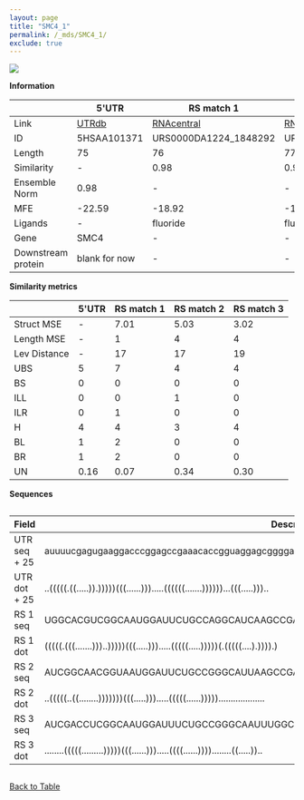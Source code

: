 ```yaml
---
layout: page
title: "SMC4_1"
permalink: /_mds/SMC4_1/
exclude: true
---
```




![](../../alns_9.28.22/aln_5HSAA101371_1.000.png?raw=true)


**Information**

| | 5'UTR       | RS match 1   | RS match 2  | RS match 3 |
| ---- | ----------- | ----------- | ----------- | ----------- |
| Link | <a href="http://utrdb.ba.itb.cnr.it/getutr/5HSAA101371/1" target="_blank" rel="noopener noreferrer">UTRdb</a>   | <a href="https://rnacentral.org/rna/URS0000DA1224/1848292" target="_blank" rel="noopener noreferrer">RNAcentral</a>     |<a href="https://rnacentral.org/rna/URS0000DA83F5/887144" target="_blank" rel="noopener noreferrer">RNAcentral</a>  | <a href="https://rnacentral.org/rna/URS0000C46DE7/1461752" target="_blank" rel="noopener noreferrer">RNAcentral</a>   |
| ID | 5HSAA101371     | URS0000DA1224_1848292     | URS0000DA83F5_887144     | URS0000C46DE7_1461752     |
| Length | 75     |  76    | 77   |  77    |
| Similarity | - | 0.98 | 0.97 | 0.97 |
| Ensemble Norm | 0.98 | - | - | - |
| MFE | -22.59 | -18.92 | -16.92 | -18.71 |
| Ligands | - | fluoride | fluoride | fluoride |
| Gene | SMC4 | - | - | - |
| Downstream protein | blank for now    |    -    | -  | - |


**Similarity metrics**

| | 5'UTR       | RS match 1   | RS match 2  | RS match 3 |
| ---- | ----------- | ----------- | ----------- | ----------- |
| Struct MSE | - | 7.01 | 5.03 | 3.02 |
| Length MSE | - | 1 | 4 | 4 |
| Lev Distance | - | 17 | 17 | 19 |
| UBS| 5 | 7 | 4 | 4 |
| BS | 0 | 0 | 0 | 0 |
| ILL | 0 | 0 | 1 | 0 |
| ILR | 0 | 1 | 0 | 0 |
| H | 4 | 4 | 3 | 4 |
| BL | 1 | 2 | 0 | 0 |
| BR | 1 | 2 | 0 | 0 |
| UN | 0.16 | 0.07 | 0.34 | 0.30 |

**Sequences**


<div style="overflow-x:auto;">

<table>
<colgroup>
<col width="30%" />
<col width="70%" />
</colgroup>
<thead>
<tr class="header">
<th>Field</th>
<th>Description</th>
</tr>
</thead>
<tbody>
<tr>
<td markdown="span">UTR seq + 25 </td>
<td markdown="span"> auuuucgagugaaggacccggagccgaaacaccgguaggagcggggagcaATGCCCCGTAAAGGCACCCAGCCCT </td>
</tr>
<tr>
<td markdown="span">UTR dot + 25  </td>
<td markdown="span"> ..(((((.((.....)).)))))(((......))).....((((((.......))))))...(((.....)))..
</td>
</tr>


<tr>
<td markdown="span">RS 1 seq </td>
<td markdown="span"> UGGCACGUCGGCAAUGGAUUCUGCCAGGCAUCAAGCCGAACCGCUUCCCCACGAAGCUGAUGACUCCUGCUCAUGA
</td>
</tr>


<tr>
<td markdown="span">RS 1 dot </td>
<td markdown="span"> (((((.(((.......)))..)))))(((.....))).....(((((.....)))))(.(((((....).)))).)
</td>
</tr>


<tr>
<td markdown="span">RS 2 seq </td>
<td markdown="span"> AUCGGCAACGGUAAUGGAUUCUGCCGGGCAUUAAGCCGAACCGCUUCCCCGAUGAAGCUGAUGACUCCUACUCAACG
</td>
</tr>


<tr>
<td markdown="span">RS 2 dot </td>
<td markdown="span"> ..(((((..((........)))))))(((.....))).....(((((......)))))...................
</td>
</tr>


<tr>
<td markdown="span">RS 3 seq </td>
<td markdown="span"> AUCGACCUCGGCAAUGGAUUUCUGCCGGGCAAUUUGGCCGAACCGCUCUGACAUGAGCUGAUGAUUCCUACUUGGCG
</td>
</tr>


<tr>
<td markdown="span">RS 3 dot </td>
<td markdown="span"> ........(((((.........)))))(((......))).....((((......))))........((.....))..
</td>
</tr>

</tbody>
</table>


</div>


[Back to Table](../../display)
